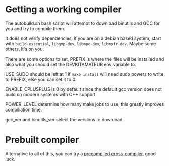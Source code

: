 # Getting a working compiler

The autobuild.sh bash script will attempt to download binutils and GCC for you and try to compile them.

It does not verify dependencies, if you are on a debian based system, start with `build-essential`, `libgmp-dev`, `libmpc-dev`, `libmpfr-dev`. Maybe some others, it's on you.

There are some options to set, PREFIX is where the files will be installed and also what you should set the DEVKITAMATEUR env variable to.

USE\_SUDO should be left at 1 if `make install` will need sudo powers to write to PREFIX, else you can set it to 0.

ENABLE\_CPLUSPLUS is 0 by default since the default gcc version does not build on modern systems with C++ support.

POWER\_LEVEL determins how many make jobs to use, this greatly improves compiliation time.

gcc\_ver and binutils\_ver select the versions to download.

# Prebuilt compiler

Alternative to all of this, you can try a [precompiled cross-compiler](http://gh.andrewtech.net/assets/static/ppc-cross.tar.7z), good luck.
